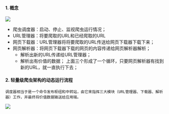 #### 1. 概念
![](https://github.com/vulcan-soundwave/Python-Web-Crawler/blob/master/pictures/2_0.png)
- 爬虫调度器：启动、停止、监视爬虫运行情况；
- URL管理器：将要爬取的URL和已经爬取的URL
- 网页下载器：URL管理器将将要爬取的URL传送给网页下载器下载下来；
- 网页解析器：将网页下载器下载的网页的内容传递给网页解析器解析；
  - 解析出新的URL传递给URL管理器；
  - 解析出有价值的数据；
上面三个形成了一个循环，只要网页解析器有找到新的URL，就一直执行下去；

#### 2. 轻量级爬虫架构的动态运行流程
	调度器相当于是一个命令发布枢纽和中转站，由它来指挥三大模块（URL管理器、下载器、解析器）工作，并最终将价值数据输送给应用端。
  ![](https://github.com/vulcan-soundwave/Python-Web-Crawler/blob/master/pictures/2_1.png)
